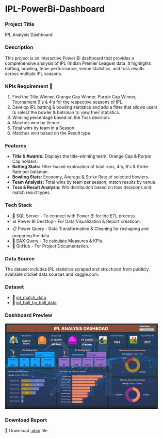 # IPL-PowerBi-Dashboard

### Project Title
IPL Analysis Dashboard

### Description
This project is an interactive Power BI dashboard that provides a comprehensive analysis of IPL (Indian Premier League) data.
It highlights batting, bowling, team performance, venue statistics, and toss results across multiple IPL seasons.

### KPIs Requirement :scroll:
1. Find the Title Winner, Orange Cap Winner, Purple Cap Winner, Tournament 6's & 4's for the respective seasons of IPL.
2. Develop IPL batting & bowling statistics and add a filter that allows users to select the bowler & batsman to view their statistics.
3. Winning percentage based on the Toss decision.
4. Matches won by Venue.
5. Total wins by team in a Season.
6. Matches won based on the Result type.

### Features
- **Title & Awards:** Displays the title-winning team, Orange Cap & Purple Cap holders.
- **Batting Stats:** Filter-based exploration of total runs, 4's, 6's & Strike Rate per batsman.
- **Bowling Stats:** Economy, Average & Strike Rate of selected bowlers.
- **Team Analysis:** Total wins by team per season, match results by venue.
- **Toss & Result Analysis:** Win distribution based on toss decisions and match result types.

### Tech Stack
- :memo: SQL Server - To connect with Power BI for the ETL process.
- :bar_chart: Power BI Desktop - For Data Visualization & Report creatioon.
- :clipboard: Power Query - Data Transformation & Cleaning for reshaping and preparing the data.
- :brain: DAX Query -  To calculate Measures & KPIs.
- :ledger: GitHub - For Project Documentation.

### Data Source
The dataset includes IPL statistics scraped and structured from publicly available cricket data sources and kaggle.com.

### Dataset
- :open_file_folder: [ipl_match_data](https://github.com/araza01/IPL-PowerBi-Dashboard/blob/master/Dataset/ipl_matches_2008_2022.csv)
- :open_file_folder: [ipl_ball_by_ball_data](https://github.com/araza01/IPL-PowerBi-Dashboard/blob/master/Dataset/ipl_ball_by_ball_2008_2022.csv)

### Dashboard Preview
![image](https://github.com/araza01/IPL-PowerBi-Dashboard/blob/master/Snapshot%20of%20the%20Dashboard.png)

### Download Report
:file_folder: Download [.pbix](https://github.com/araza01/IPL-PowerBi-Dashboard/blob/master/IPL_Analysis.pbix) file.
